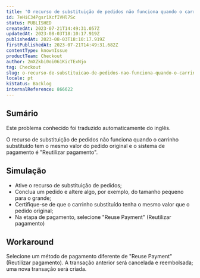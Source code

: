 ```yaml
---
title: 'O recurso de substituição de pedidos não funciona quando o carrinho substituído e o pedido original têm o mesmo valor'
id: 7eHiC34Pgsr1XcfIVHl7Sc
status: PUBLISHED
createdAt: 2023-07-21T14:49:31.057Z
updatedAt: 2023-08-03T18:10:17.919Z
publishedAt: 2023-08-03T18:10:17.919Z
firstPublishedAt: 2023-07-21T14:49:31.682Z
contentType: knownIssue
productTeam: Checkout
author: 2mXZkbi0oi061KicTExNjo
tag: Checkout
slug: o-recurso-de-substituicao-de-pedidos-nao-funciona-quando-o-carrinho-substituido-e-o-pedido-original-tem-o-mesmo-valor
locale: pt
kiStatus: Backlog
internalReference: 866622
---
```


## Sumário

<div class="alert alert-info">
  <p>Este problema conhecido foi traduzido automaticamente do inglês.</p>
</div>


O recurso de substituição de pedidos não funciona quando o carrinho substituído tem o mesmo valor do pedido original e o sistema de pagamento é "Reutilizar pagamento".

## Simulação



- Ative o recurso de substituição de pedidos;
- Conclua um pedido e altere algo, por exemplo, do tamanho pequeno para o grande;
- Certifique-se de que o carrinho substituído tenha o mesmo valor que o pedido original;
- Na etapa de pagamento, selecione "Reuse Payment" (Reutilizar pagamento)

## Workaround


Selecione um método de pagamento diferente de "Reuse Payment" (Reutilizar pagamento). A transação anterior será cancelada e reembolsada; uma nova transação será criada.




